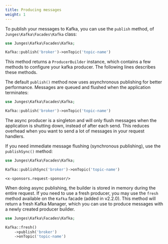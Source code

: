 ```yaml
---
title: Producing messages
weight: 1
---
```


To publish your messages to Kafka, you can use the `publish` method, of `Junges\Kafka\Facades\Kafka` class:

```php
use Junges\Kafka\Facades\Kafka;

Kafka::publish('broker')->onTopic('topic-name')
```

This method returns a `ProducerBuilder` instance, which contains a few methods to configure your kafka producer. 
The following lines describes these methods.

The default `publish()` method now uses asynchronous publishing for better performance. Messages are queued and flushed when the application terminates:

```php
use Junges\Kafka\Facades\Kafka;

Kafka::publish('broker')->onTopic('topic-name')
```

The async producer is a singleton and will only flush messages when the application is shutting down, instead of after each send. 
This reduces overhead when you want to send a lot of messages in your request handlers.

If you need immediate message flushing (synchronous publishing), use the `publishSync()` method:

```php
use Junges\Kafka\Facades\Kafka;

Kafka::publishSync('broker')->onTopic('topic-name')
```

```+parse
<x-sponsors.request-sponsor/>
```

When doing async publishing, the builder is stored in memory during the entire request. If you need to use a fresh producer, you may use the `fresh` method
available on the `Kafka` facade (added in v2.2.0). This method will return a fresh Kafka Manager, which you can use to produce messages with a newly created producer builder.


```php
use Junges\Kafka\Facades\Kafka;

Kafka::fresh()
    ->publish('broker')
    ->onTopic('topic-name')
```
